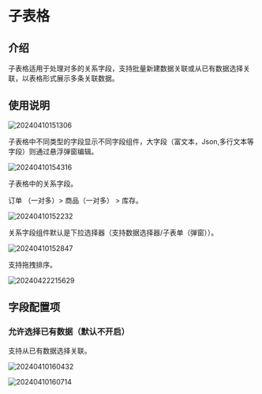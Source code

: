 # 子表格

## 介绍

子表格适用于处理对多的关系字段，支持批量新建数据关联或从已有数据选择关联，以表格形式展示多条关联数据。
## 使用说明

![20240410151306](https://nocobase-docs.oss-cn-beijing.aliyuncs.com/20240410151306.png)

子表格中不同类型的字段显示不同字段组件，大字段（富文本，Json,多行文本等字段）则通过悬浮弹窗编辑。

![20240410154316](https://nocobase-docs.oss-cn-beijing.aliyuncs.com/20240410154316.png)

子表格中的关系字段。

订单 （一对多）> 商品（一对多） > 库存。

![20240410152232](https://nocobase-docs.oss-cn-beijing.aliyuncs.com/20240410152232.png)

关系字段组件默认是下拉选择器（支持数据选择器/子表单（弹窗））。

![20240410152847](https://nocobase-docs.oss-cn-beijing.aliyuncs.com/20240410152847.png)

支持拖拽排序。

![20240422215629](https://nocobase-docs.oss-cn-beijing.aliyuncs.com/20240422215629.gif)
## 字段配置项

### 允许选择已有数据（默认不开启）

支持从已有数据选择关联。

![20240410160432](https://nocobase-docs.oss-cn-beijing.aliyuncs.com/20240410160432.png)

![20240410160714](https://nocobase-docs.oss-cn-beijing.aliyuncs.com/20240410160714.png)